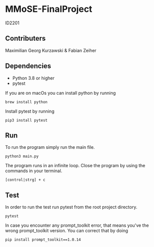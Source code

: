 # MMoSE-FinalProject
ID2201

## Contributers
Maximilian Georg Kurzawski & Fabian Zeiher 

## Dependencies
- Python 3.8 or higher
- pytest

If you are on macOs you can install python by running
```
brew install python
```

Install pytest by running
```
pip3 install pytest
```

## Run

To run the program simply run the main file.

```
python3 main.py
```

The program runs in an infinite loop. Close the program by using the commands in your terminal.

```
[control|strg] + c
```

## Test

In order to run the test run pytest from the root project directory.

```
pytest
```

In case you encounter any prompt_toolkit error, that means you've the wrong prompt_toolkit version. You can correct that by doing

```
pip install prompt_toolkit==1.0.14
```